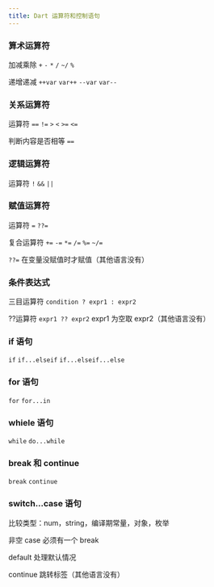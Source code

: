 ```yaml
---
title: Dart 运算符和控制语句
---
```


### 算术运算符

加减乘除 `+` `-` `*` `/` `~/` `%`

递增递减 `++var` `var++` `--var` `var--`

### 关系运算符

运算符 `==` `!=` `>` `<` `>=` `<=`

判断内容是否相等 `==`

### 逻辑运算符

运算符 `!` `&&` `||`

### 赋值运算符

运算符 `=` `??=`

复合运算符 `+=` `-=` `*=` `/=` `%=` `~/=`

`??=` 在变量没赋值时才赋值（其他语言没有）

### 条件表达式

三目运算符 `condition ? expr1 : expr2`

??运算符 `expr1 ?? expr2` expr1 为空取 expr2（其他语言没有）

### if 语句

`if` `if...elseif` `if...elseif...else`

### for 语句

`for` `for...in`

### whiele 语句

`while` `do...while`

### break 和 continue

`break` `continue`

### switch...case 语句

比较类型：num，string，编译期常量，对象，枚举

非空 case 必须有一个 break

default 处理默认情况

continue 跳转标签（其他语言没有）